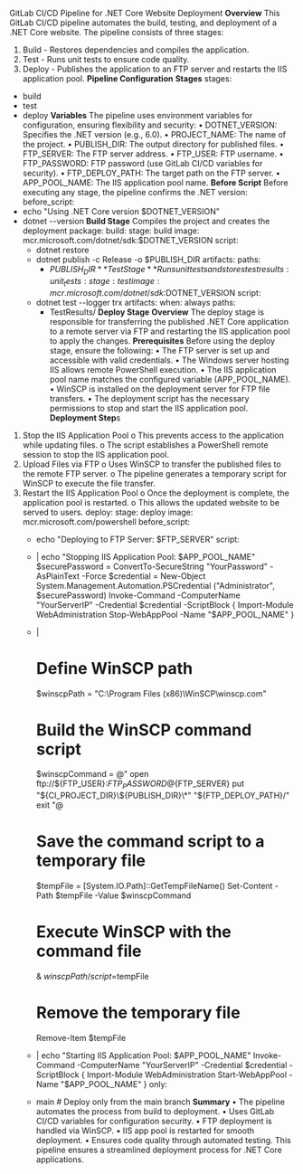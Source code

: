 GitLab CI/CD Pipeline for .NET Core Website Deployment
**Overview**
This GitLab CI/CD pipeline automates the build, testing, and deployment of a .NET Core website. The pipeline consists of three stages:
1.	Build - Restores dependencies and compiles the application.
2.	Test - Runs unit tests to ensure code quality.
3.	Deploy - Publishes the application to an FTP server and restarts the IIS application pool.
**Pipeline Configuration**
**Stages**
stages:
  - build
  - test
  - deploy
**Variables**
The pipeline uses environment variables for configuration, ensuring flexibility and security:
•	DOTNET_VERSION: Specifies the .NET version (e.g., 6.0).
•	PROJECT_NAME: The name of the project.
•	PUBLISH_DIR: The output directory for published files.
•	FTP_SERVER: The FTP server address.
•	FTP_USER: FTP username.
•	FTP_PASSWORD: FTP password (use GitLab CI/CD variables for security).
•	FTP_DEPLOY_PATH: The target path on the FTP server.
•	APP_POOL_NAME: The IIS application pool name.
**Before Script**
Before executing any stage, the pipeline confirms the .NET version:
before_script:
  - echo "Using .NET Core version $DOTNET_VERSION"
  - dotnet --version
**Build Stage**
Compiles the project and creates the deployment package:
build:
  stage: build
  image: mcr.microsoft.com/dotnet/sdk:$DOTNET_VERSION
  script:
    - dotnet restore
    - dotnet publish -c Release -o $PUBLISH_DIR
  artifacts:
    paths:
      - $PUBLISH_DIR
**Test Stage**
Runs unit tests and stores test results:
unit_tests:
  stage: test
  image: mcr.microsoft.com/dotnet/sdk:$DOTNET_VERSION
  script:
    - dotnet test --logger trx
  artifacts:
    when: always
    paths:
      - TestResults/
**Deploy Stage**
**Overview**
The deploy stage is responsible for transferring the published .NET Core application to a remote server via FTP and restarting the IIS application pool to apply the changes.
**Prerequisites**
Before using the deploy stage, ensure the following:
•	The FTP server is set up and accessible with valid credentials.
•	The Windows server hosting IIS allows remote PowerShell execution.
•	The IIS application pool name matches the configured variable (APP_POOL_NAME).
•	WinSCP is installed on the deployment server for FTP file transfers.
•	The deployment script has the necessary permissions to stop and start the IIS application pool.
**Deployment Step**s
1.	Stop the IIS Application Pool 
o	This prevents access to the application while updating files.
o	The script establishes a PowerShell remote session to stop the IIS application pool.
2.	Upload Files via FTP 
o	Uses WinSCP to transfer the published files to the remote FTP server.
o	The pipeline generates a temporary script for WinSCP to execute the file transfer.
3.	Restart the IIS Application Pool 
o	Once the deployment is complete, the application pool is restarted.
o	This allows the updated website to be served to users.
deploy:
  stage: deploy
  image: mcr.microsoft.com/powershell
  before_script:
    - echo "Deploying to FTP Server: $FTP_SERVER"
  script:
    - |
      echo "Stopping IIS Application Pool: $APP_POOL_NAME"
      $securePassword = ConvertTo-SecureString "YourPassword" -AsPlainText -Force
      $credential = New-Object System.Management.Automation.PSCredential ("Administrator", $securePassword)
      Invoke-Command -ComputerName "YourServerIP" -Credential $credential -ScriptBlock {
          Import-Module WebAdministration
          Stop-WebAppPool -Name "$APP_POOL_NAME"
      }
    - |
      # Define WinSCP path
      $winscpPath = "C:\\Program Files (x86)\\WinSCP\\winscp.com"
      
      # Build the WinSCP command script
      $winscpCommand = @"
      open ftp://${FTP_USER}:${FTP_PASSWORD}@${FTP_SERVER}
      put "${CI_PROJECT_DIR}\${PUBLISH_DIR}\*" "${FTP_DEPLOY_PATH}/"
      exit
      "@
      
      # Save the command script to a temporary file
      $tempFile = [System.IO.Path]::GetTempFileName()
      Set-Content -Path $tempFile -Value $winscpCommand
      
      # Execute WinSCP with the command file
      & $winscpPath /script=$tempFile
      
      # Remove the temporary file
      Remove-Item $tempFile
    - |
      echo "Starting IIS Application Pool: $APP_POOL_NAME"
      Invoke-Command -ComputerName "YourServerIP" -Credential $credential -ScriptBlock {
          Import-Module WebAdministration
          Start-WebAppPool -Name "$APP_POOL_NAME"
      }
  only:
    - main  # Deploy only from the main branch
**Summary**
•	The pipeline automates the process from build to deployment.
•	Uses GitLab CI/CD variables for configuration security.
•	FTP deployment is handled via WinSCP.
•	IIS app pool is restarted for smooth deployment.
•	Ensures code quality through automated testing.
This pipeline ensures a streamlined deployment process for .NET Core applications.

